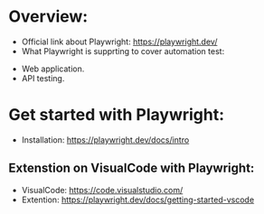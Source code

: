# Overview:
- Official link about Playwright: https://playwright.dev/
- What Playwright is supprting to cover automation test:
+ Web application.
+ API testing.

# Get started with Playwright:
- Installation: https://playwright.dev/docs/intro

## Extenstion on VisualCode with Playwright:
- VisualCode: https://code.visualstudio.com/
- Extention: https://playwright.dev/docs/getting-started-vscode
